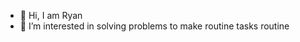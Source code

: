 - 👋 Hi, I am Ryan
- 👀 I’m interested in solving problems to make routine tasks routine

<!---
rguilbault-mt/rguilbault-mt is a ✨ special ✨ repository because its `README.md` (this file) appears on your GitHub profile.
You can click the Preview link to take a look at your changes.
--->
